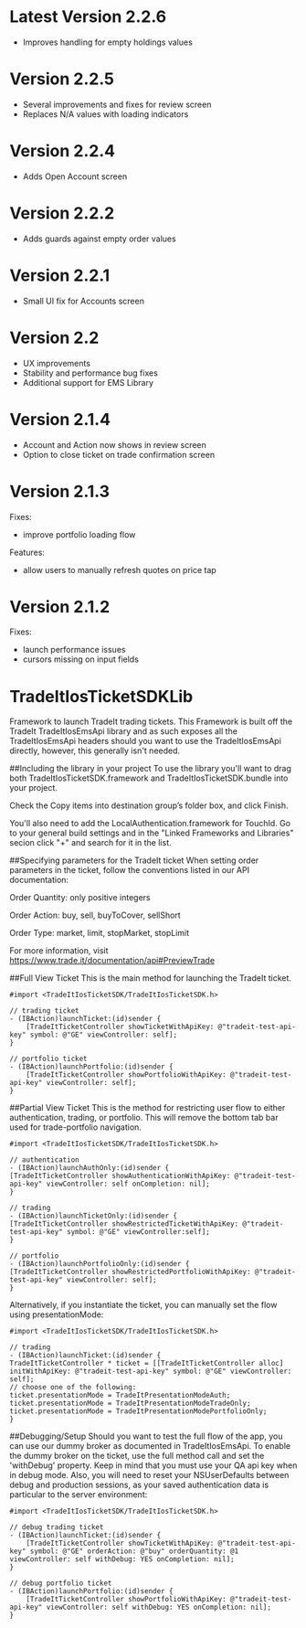 # Latest Version 2.2.6

- Improves handling for empty holdings values

# Version 2.2.5

- Several improvements and fixes for review screen
- Replaces N/A values with loading indicators

# Version 2.2.4

- Adds Open Account screen

# Version 2.2.2

- Adds guards against empty order values

# Version 2.2.1

- Small UI fix for Accounts screen

# Version 2.2

- UX improvements
- Stability and performance bug fixes
- Additional support for EMS Library

# Version 2.1.4

- Account and Action now shows in review screen
- Option to close ticket on trade confirmation screen

# Version 2.1.3

Fixes:

- improve portfolio loading flow

Features:

- allow users to manually refresh quotes on price tap

# Version 2.1.2

Fixes:

- launch performance issues
- cursors missing on input fields

# TradeItIosTicketSDKLib
Framework to launch TradeIt trading tickets. This Framework is built off the TradeIt TradeItIosEmsApi library and as such exposes all the TradeItIosEmsApi headers should you want to use the TradeItIosEmsApi directly, however, this generally isn't needed.

##Including the library in your project
To use the library you'll want to drag both TradeItIosTicketSDK.framework and TradeItIosTicketSDK.bundle into your project.

Check the Copy items into destination group’s folder box, and click Finish.

You'll also need to add the LocalAuthentication.framework for TouchId. Go to your general build settings and in the "Linked Frameworks and Libraries" secion click "+" and search for it in the list.

##Specifying parameters for the TradeIt ticket
When setting order parameters in the ticket, follow the conventions listed in our API documentation:

Order Quantity: only positive integers

Order Action: buy, sell, buyToCover, sellShort

Order Type: market, limit, stopMarket, stopLimit

For more information, visit https://www.trade.it/documentation/api#PreviewTrade


##Full View Ticket
This is the main method for launching the TradeIt ticket.

	#import <TradeItIosTicketSDK/TradeItIosTicketSDK.h>

	// trading ticket
	- (IBAction)launchTicket:(id)sender {
    	[TradeItTicketController showTicketWithApiKey: @"tradeit-test-api-key" symbol: @"GE" viewController: self];
	}

	// portfolio ticket
	- (IBAction)launchPortfolio:(id)sender {
		[TradeItTicketController showPortfolioWithApiKey: @"tradeit-test-api-key" viewController: self];
	}

##Partial View Ticket
This is the method for restricting user flow to either authentication, trading, or portfolio. This will remove the bottom tab bar used for trade-portfolio navigation.

	#import <TradeItIosTicketSDK/TradeItIosTicketSDK.h>
	
	// authentication
	- (IBAction)launchAuthOnly:(id)sender {
	[TradeItTicketController showAuthenticationWithApiKey: @"tradeit-test-api-key" viewController: self onCompletion: nil];
	}

	// trading
	- (IBAction)launchTicketOnly:(id)sender {
	[TradeItTicketController showRestrictedTicketWithApiKey: @"tradeit-test-api-key" symbol: @"GE" viewController:self];
	}
	
	// portfolio
	- (IBAction)launchPortfolioOnly:(id)sender {
	[TradeItTicketController showRestrictedPortfolioWithApiKey: @"tradeit-test-api-key" viewController: self];
	}

Alternatively, if you instantiate the ticket, you can manually set the flow using presentationMode:

	#import <TradeItIosTicketSDK/TradeItIosTicketSDK.h>
	
	// trading
	- (IBAction)launchTicket:(id)sender {
	TradeItTicketController * ticket = [[TradeItTicketController alloc] initWithApiKey: @"tradeit-test-api-key" symbol: @"GE" viewController: self];
	// choose one of the following:
	ticket.presentationMode = TradeItPresentationModeAuth;
	ticket.presentationMode = TradeItPresentationModeTradeOnly;
	ticket.presentationMode = TradeItPresentationModePortfolioOnly;
	}

##Debugging/Setup
Should you want to test the full flow of the app, you can use our dummy broker as documented in TradeItIosEmsApi. To enable the dummy broker on the ticket, use the full method call and set the 'withDebug' property. Keep in mind that you must use your QA api key when in debug mode. Also, you will need to reset your NSUserDefaults between debug and production sessions, as your saved authentication data is particular to the server environment:

	#import <TradeItIosTicketSDK/TradeItIosTicketSDK.h>

	// debug trading ticket
	- (IBAction)launchTicket:(id)sender {
		[TradeItTicketController showTicketWithApiKey: @"tradeit-test-api-key" symbol: @"GE" orderAction: @"buy" orderQuantity: @1 viewController: self withDebug: YES onCompletion: nil];
	}

	// debug portfolio ticket
	- (IBAction)launchPortfolio:(id)sender {
		[TradeItTicketController showPortfolioWithApiKey: @"tradeit-test-api-key" viewController: self withDebug: YES onCompletion: nil];
	}
